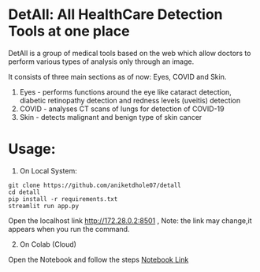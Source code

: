 # DetAll: All HealthCare Detection Tools at one place

DetAll is a group of medical tools based on the web which allow doctors to perform various types of analysis only through an image.

It consists of three main sections as of now: Eyes, COVID and Skin.
1. Eyes - performs functions around the eye like cataract detection, diabetic retinopathy detection and redness levels (uveitis) detection
2. COVID - analyses CT scans of lungs for detection of COVID-19
3. Skin - detects malignant and benign type of skin cancer

# Usage:
1. On Local System:

```
git clone https://github.com/aniketdhole07/detall
cd detall
pip install -r requirements.txt
streamlit run app.py
```
Open the localhost link http://172.28.0.2:8501 , Note: the link may change,it appears when you run the command. 

2. On Colab (Cloud)

Open the Notebook and follow the steps [Notebook Link](https://colab.research.google.com/drive/1TvcIgDdopmCnsriI6MZ_WA3rLv1LlT7K?usp=sharing)
